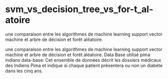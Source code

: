 # svm_vs_decision_tree_vs_for-t_al-atoire
une comparaison entre les algorithmes de machine learning support vector machine et arbre de décision et forêt aléatoire.

une comparaison entre les algorithmes de machine learning support vector machine et arbre de décision et forêt aléatoire.
Data Base utilisé pima indians data-base:
Cet ensemble de données décrit les dossiers médicaux des Indiens Pima et indique si chaque patient présentera ou non un diabète dans les cinq ans.
